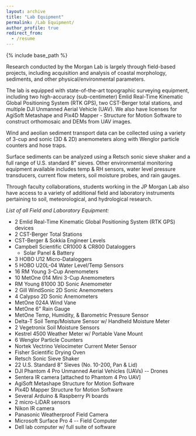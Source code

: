 ```yaml
---
layout: archive
title: "Lab Equipment"
permalink: /Lab Equipment/
author_profile: true
redirect_from:
  - /resume
---
```


{% include base_path %}

Research conducted by the Morgan Lab is largely through field-based projects, including acquisition and analysis of coastal morphology, sediments, and other physical/environmental parameters. 

The lab is equipped with state-of-the-art topographic surveying equipment, including two high-accuracy (sub-centimeter) Emlid Real-Time Kinematic Global Positioning System (RTK GPS), two CST-Berger total stations, and multiple DJI Unmanned Aerial Vehicle (UAV). We also have licenses for AgiSoft Metashape and Pix4D Mapper - Structure for Motion Software to construct orthomosaic and DEMs from UAV images.  

Wind and aeolian sediment transport data can be collected using a variety of 3-cup and sonic (3D & 2D) anemometers along with Wenglor particle counters and hose traps. 

Surface sediments can be analyzed using a Retsch sonic sieve shaker and a full range of U.S. standard 8" sieves. Other environmental monitoring equipment available includes temp & RH sensors, water level pressure transducers, current flow meters, soil moisture probes, and rain gauges. 

Through faculty collaborations, students working in the JP Morgan Lab also have access to a variety of additional field and laboratory instruments pertaining to soil, meteorological, and hydrological research.

*List of all Field and Laboratory Equipment:*
  - 2 Emlid Real-Time Kinematic Global Positioning System (RTK GPS) devices
  - 2 CST-Berger Total Stations 
  - CST-Berger & Sokkia Engineer Levels                                 
  - Campbell Scientific CR1000 & CR800 Dataloggers
    - Solar Panel & Battery                        
  - 3 HOBO U12 Micro-Dataloggers
  - 5 HOBO U20L-04 Water Level/Temp Sensors
  - 16 RM Young 3-Cup Anemometers   
  - 10 MetOne 014 Mini 3-Cup Anemometers
  - RM Young 81000 3D Sonic Anemometer
  - 2 Gill WindSonic 2D Sonic Anemometers
  - 4 Calypso 2D Sonic Anemometers
  - MetOne 024A Wind Vane  
  - MetOne 6” Rain Gauge
  - MetOne Temp, Humidity, & Barometric Pressure Sensor         
  - Delta-T Soil Temp/Moisture Sensor w/ Handheld Moisture Meter
  - 2 Vegetronix Soil Moisture Sensors
  - Kestrel 4500 Weather Meter w/ Portable Vane Mount
  - 6 Wenglor Particle Counters
  - Nortek Vectrino Velocimeter Current Meter Sensor
  - Fisher Scientific Drying Oven 
  - Retsch Sonic Sieve Shaker 
  - 22 U.S. Standard 8” Sieves (No. 10-200, Pan & Lid)
  - DJI Phantom 4 Pro Unmanned Aerial Vehicles (UAVs) -- Drones
  - Sentera IR camera [attached to Phantom 4 Pro UAV]
  - AgiSoft Metashape Structure for Motion Software
  - Pix4D Mapper Structure for Motion Software
  - Several Arduino & Raspberry Pi boards
  - 2 micro-LiDAR sensors
  - Nikon IR camera
  - Panasonic Weatherproof Field Camera
  - Microsoft Surface Pro 4 -- Field Computer
  - Dell lab computer w/ full suite of software
